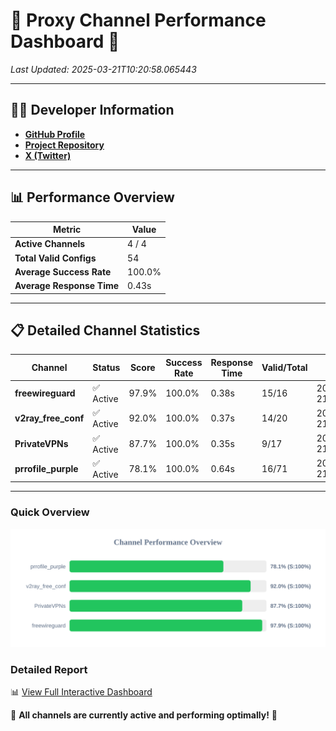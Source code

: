 # 🌟 Proxy Channel Performance Dashboard 🌟

_Last Updated: 2025-03-21T10:20:58.065443_

---

## 👩‍💻 Developer Information

- **[GitHub Profile](https://github.com/4n0nymou3)**  
- **[Project Repository](https://github.com/4n0nymou3/multi-proxy-config-fetcher)**  
- **[X (Twitter)](https://x.com/4n0nymou3)**  

---

## 📊 Performance Overview

| Metric                | Value       |
|-----------------------|-------------|
| **Active Channels**   | 4 / 4       |
| **Total Valid Configs** | 54          |
| **Average Success Rate** | 100.0%      |
| **Average Response Time** | 0.43s       |

---

## 📋 Detailed Channel Statistics

| Channel          | Status     | Score  | Success Rate | Response Time | Valid/Total | Last Success               |
|------------------|------------|--------|--------------|---------------|-------------|----------------------------|
| **freewireguard**  | ✅ Active  | 97.9%  | 100.0% | 0.38s         | 15/16       | 2025-03-21T10:20:58.063675 |
| **v2ray_free_conf**  | ✅ Active  | 92.0%  | 100.0% | 0.37s         | 14/20       | 2025-03-21T10:20:57.274061 |
| **PrivateVPNs**  | ✅ Active  | 87.7%  | 100.0% | 0.35s         | 9/17       | 2025-03-21T10:20:57.653816 |
| **prrofile_purple**  | ✅ Active  | 78.1%  | 100.0% | 0.64s         | 16/71       | 2025-03-21T10:20:56.816183 |

---

### Quick Overview
<div align="center">
  <a href="https://raw.githubusercontent.com/nullluser/NullRepo/refs/heads/main/assets/channel_stats_chart.svg">
    <img src="https://raw.githubusercontent.com/nullluser/NullRepo/refs/heads/main/assets/channel_stats_chart.svg" alt="Source Performance Statistics" width="800">
  </a>
</div>

### Detailed Report
📊 [View Full Interactive Dashboard](https://htmlpreview.github.io/?https://github.com/nullluser/NullRepo/blob/main/assets/performance_report.html)

🎉 **All channels are currently active and performing optimally!** 🎉
